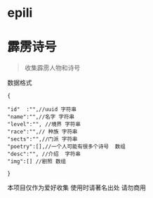 # epili

#  霹雳诗号

>  收集霹雳人物和诗号


数据格式

```
{

"id"  :"",//uuid 字符串
"name":"",//名字 字符串
"level":"", //境界 字符串
"race":"",// 种族 字符串
"sects":"",//门派 字符串
"poetry":[],//一个人可能有很多个诗号  数组
"desc":"", //介绍  字符串
"img":[] //剧照 数组

}

```

本项目仅作为爱好收集
使用时请著名出处
请勿商用
